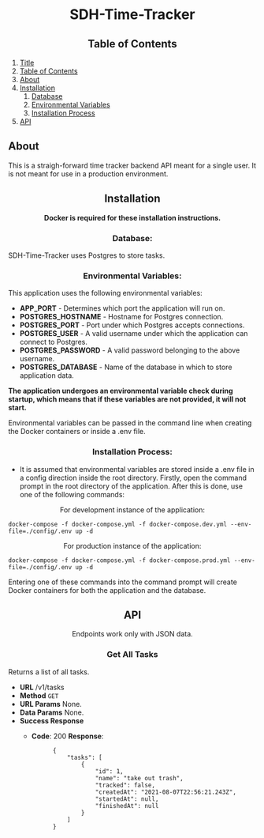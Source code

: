 # <div align="center" name="title">SDH-Time-Tracker</div> #

## <div align="center" name="contents">Table of Contents</div> ##

1. [ Title ](#title)
2. [ Table of Contents ](#contents)
3. [ About ](#about)
4. [ Installation ](#installation)
     1. [ Database ](#database)
     2. [ Environmental Variables ](#variables)
     3. [ Installation Process ](#process)
5. [ API ](#api)

## <div align="center" name="about"></div>About ##
This is a straigh-forward time tracker backend API meant for a single user. It is not meant for use in a production environment.

## <div align="center" name="installation">Installation</div> ##

<div align="center">

**Docker is required for these installation instructions.**

</div>

### <div align="center" name="database">Database:</div> ###
SDH-Time-Tracker uses Postgres to store tasks.

### <div align="center" name="variables">Environmental Variables:</div> ###
This application uses the following environmental variables:
- **APP_PORT** - Determines which port the application will run on.
- **POSTGRES_HOSTNAME** - Hostname for Postgres connection.
- **POSTGRES_PORT** - Port under which Postgres accepts connections.
- **POSTGRES_USER** - A valid username under which the application can connect to Postgres.
- **POSTGRES_PASSWORD** - A valid password belonging to the above username.
- **POSTGRES_DATABASE** - Name of the database in which to store application data.

**The application undergoes an environmental variable check during startup, which means that if these variables are not provided, it will not start.**

Environmental variables can be passed in the command line when creating the Docker containers or inside a .env file.

### <div align="center" name="process">Installation Process:</div> ###
* It is assumed that environmental variables are stored inside a .env file in a config direction inside the root directory.
Firstly, open the command prompt in the root directory of the application. After this is done, use one of the following commands:

<div align="center">For development instance of the application:</div>

```
docker-compose -f docker-compose.yml -f docker-compose.dev.yml --env-file=./config/.env up -d
```

<div align="center">For production instance of the application:</div>

```
docker-compose -f docker-compose.yml -f docker-compose.prod.yml --env-file=./config/.env up -d
```

Entering one of these commands into the command prompt will create Docker containers for both the application and the database.

## <div align="center" name="api">API</div> ##

<div align="center">Endpoints work only with JSON data.</div>

### <div align="center" name="all-tasks">Get All Tasks</div>
Returns a list of all tasks.

- **URL**
    /v1/tasks
- **Method**
    `GET`
- **URL Params**
    None.
- **Data Params**
    None.
- **Success Response**
    - **Code**: 200
      **Response**: 

      ```
            {
                "tasks": [
                    {
                        "id": 1,
                        "name": "take out trash",
                        "tracked": false,
                        "createdAt": "2021-08-07T22:56:21.243Z",
                        "startedAt": null,
                        "finishedAt": null
                    }
                ]
            }
      ```
